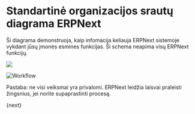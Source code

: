 <!-- add-breadcrumbs -->
# Standartinė organizacijos srautų diagrama ERPNext

Ši diagrama demonstruoja, kaip infomacija keliauja ERPNext sistemoje vykdant jūsų įmonės esmines funkcijas. Ši schema neapima visų ERPNext funkcijų.

![](/docs/v12/assets/old_images/erpnext/overview.png)

<img class="screenshot" alt="Workflow" src="{{docs_base_url}}/assets/img/setup/overview.png">

Pastaba: ne visi veiksmai yra privalomi. ERPNext leidžia laisvai praleisti žingsnius, jei norite supaprastinti procesą.

{next}
